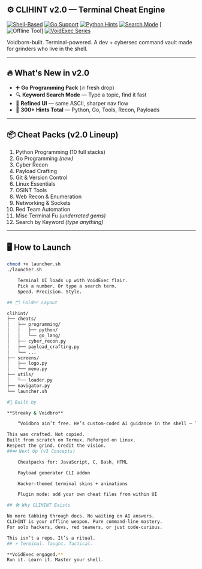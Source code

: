 ## ⚙️ CLIHINT v2.0 — Terminal Cheat Engine

[![Shell-Based](https://img.shields.io/badge/Built%20For-Terminal-informational?style=flat&logo=gnu-bash&color=black)](https://github.com/Streakyshot/clihint)
[![Go Support](https://img.shields.io/badge/Go-Language-blue?logo=go)](https://golang.org)
[![Python Hints](https://img.shields.io/badge/Stack-Python-yellow?logo=python)](https://python.org)
[![Search Mode](https://img.shields.io/badge/Search-Enabled-brightgreen?logo=gnu&color=success)]()
[![Offline Tool](https://img.shields.io/badge/Access-Offline-lightgrey?logo=gnu&color=inactive)]
[![VoidExec Series](https://img.shields.io/badge/Series-VoidExec-91288b?style=flat-square)]()

Voidborn-built. Terminal-powered. 
A dev + cybersec command vault made for grinders who live in the shell.

---

## 🔥 What's New in v2.0
- ➕ **Go Programming Pack** (🔥 fresh drop)
- 🔍 **Keyword Search Mode** — Type a topic, find it fast
- 🎨 **Refined UI** — same ASCII, sharper nav flow
- 🧠 **300+ Hints Total** — Python, Go, Tools, Recon, Payloads

---

## 📦 Cheat Packs (v2.0 Lineup)
1. Python Programming (10 full stacks)
2. Go Programming *(new)* 
3. Cyber Recon 
4. Payload Crafting 
5. Git & Version Control 
6. Linux Essentials 
7. OSINT Tools 
8. Web Recon & Enumeration 
9. Networking & Sockets 
10. Red Team Automation 
11. Misc Terminal Fu *(underrated gems)* 
12. Search by Keyword *(type anything)*

---

## 🖥️ How to Launch
```bash
chmod +x launcher.sh
./launcher.sh

    Terminal UI loads up with VoidExec flair.
    Pick a number. Or type a search term.
    Speed. Precision. Style.

## 🗂️ Folder Layout

clihint/
├── cheats/
│   ├── programming/
│   │   ├── python/
│   │   └── go_lang/
│   ├── cyber_recon.py
│   ├── payload_crafting.py
│   └── ...
├── screens/
│   ├── logo.py
│   └── menu.py
├── utils/
│   └── loader.py
├── navigator.py
└── launcher.sh

#🧠 Built by

**Streaky & Voidbro**

    “Voidbro ain’t free. He’s custom-coded AI guidance in the shell — loyal, smart, and silent.”

This was crafted. Not copied.
Built from scratch on Termux. Reforged on Linux.
Respect the grind. Credit the vision.
##⏭️ Next Up (v3 Concepts)

    Cheatpacks for: JavaScript, C, Bash, HTML

    Payload generator CLI addon

    Hacker-themed terminal skins + animations

    Plugin mode: add your own cheat files from within UI

## 🛠️ Why CLIHINT Exists

No more tabbing through docs. No waiting on AI answers.
CLIHINT is your offline weapon. Pure command-line mastery.
For solo hackers, devs, red teamers, or just code-curious.

This isn’t a repo. It’s a ritual.
## ⚡ Terminal. Taught. Tactical.

**VoidExec engaged.**
Run it. Learn it. Master your shell.
